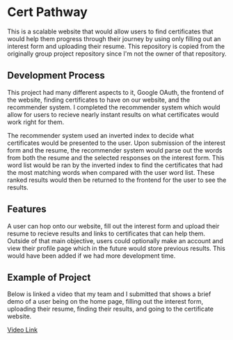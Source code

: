 # Cert Pathway
This is a scalable website that would allow users to find certificates that would help them progress through their journey by using only filling out an interest form and uploading their resume. This repository is copied from the originally group project repository since I'm not the owner of that repository.

## Development Process
This project had many different aspects to it, Google OAuth, the frontend of the website, finding certificates to have on our website, and the recommender system. I completed the recommender system which would allow for users to recieve nearly instant results on what certificates would work right for them. 

The recommender system used an inverted index to decide what certificates would be presented to the user. Upon submission of the interest form and the resume, the recommender system would parse out the words from both the resume and the selected responses on the interest form. This word list would be ran by the inverted index to find the certificates that had the most matching words when compared with the user word list. These ranked results would then be returned to the frontend for the user to see the results.

## Features
A user can hop onto our website, fill out the interest form and upload their resume to recieve results and links to certificates that can help them. Outside of that main objective, users could optionally make an account and view their profile page which in the future would store previous results. This would have been added if we had more development time. 

## Example of Project
Below is linked a video that my team and I submitted that shows a brief demo of a user being on the home page, filling out the interest form, uploading their resume, finding their results, and going to the certificate website.

[Video Link](https://github.com/nskarns/certpathway/blob/master/CertPathway%20Video%20Example.mp4)
